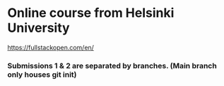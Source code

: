 # Online course from Helsinki University

https://fullstackopen.com/en/

### Submissions 1 & 2 are separated by branches. (Main branch only houses git init)
